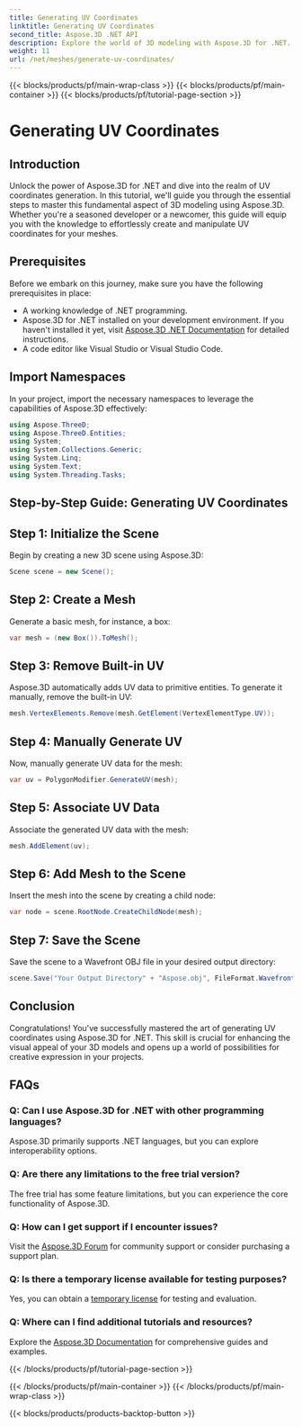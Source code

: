 ```yaml
---
title: Generating UV Coordinates
linktitle: Generating UV Coordinates
second_title: Aspose.3D .NET API
description: Explore the world of 3D modeling with Aspose.3D for .NET. Master UV coordinates generation effortlessly. Elevate your projects now!
weight: 11
url: /net/meshes/generate-uv-coordinates/
---
```


{{< blocks/products/pf/main-wrap-class >}}
{{< blocks/products/pf/main-container >}}
{{< blocks/products/pf/tutorial-page-section >}}

# Generating UV Coordinates

## Introduction
Unlock the power of Aspose.3D for .NET and dive into the realm of UV coordinates generation. In this tutorial, we'll guide you through the essential steps to master this fundamental aspect of 3D modeling using Aspose.3D. Whether you're a seasoned developer or a newcomer, this guide will equip you with the knowledge to effortlessly create and manipulate UV coordinates for your meshes.
## Prerequisites
Before we embark on this journey, make sure you have the following prerequisites in place:
- A working knowledge of .NET programming.
- Aspose.3D for .NET installed on your development environment. If you haven't installed it yet, visit [Aspose.3D .NET Documentation](https://reference.aspose.com/3d/net/) for detailed instructions.
- A code editor like Visual Studio or Visual Studio Code.
## Import Namespaces
In your project, import the necessary namespaces to leverage the capabilities of Aspose.3D effectively:
```csharp
using Aspose.ThreeD;
using Aspose.ThreeD.Entities;
using System;
using System.Collections.Generic;
using System.Linq;
using System.Text;
using System.Threading.Tasks;
```
## Step-by-Step Guide: Generating UV Coordinates
## Step 1: Initialize the Scene
Begin by creating a new 3D scene using Aspose.3D:
```csharp
Scene scene = new Scene();
```
## Step 2: Create a Mesh
Generate a basic mesh, for instance, a box:
```csharp
var mesh = (new Box()).ToMesh();
```
## Step 3: Remove Built-in UV
Aspose.3D automatically adds UV data to primitive entities. To generate it manually, remove the built-in UV:
```csharp
mesh.VertexElements.Remove(mesh.GetElement(VertexElementType.UV));
```
## Step 4: Manually Generate UV
Now, manually generate UV data for the mesh:
```csharp
var uv = PolygonModifier.GenerateUV(mesh);
```
## Step 5: Associate UV Data
Associate the generated UV data with the mesh:
```csharp
mesh.AddElement(uv);
```
## Step 6: Add Mesh to the Scene
Insert the mesh into the scene by creating a child node:
```csharp
var node = scene.RootNode.CreateChildNode(mesh);
```
## Step 7: Save the Scene
Save the scene to a Wavefront OBJ file in your desired output directory:
```csharp
scene.Save("Your Output Directory" + "Aspose.obj", FileFormat.WavefrontOBJ);
```
## Conclusion
Congratulations! You've successfully mastered the art of generating UV coordinates using Aspose.3D for .NET. This skill is crucial for enhancing the visual appeal of your 3D models and opens up a world of possibilities for creative expression in your projects.
## FAQs
### Q: Can I use Aspose.3D for .NET with other programming languages?
Aspose.3D primarily supports .NET languages, but you can explore interoperability options.
### Q: Are there any limitations to the free trial version?
The free trial has some feature limitations, but you can experience the core functionality of Aspose.3D.
### Q: How can I get support if I encounter issues?
Visit the [Aspose.3D Forum](https://forum.aspose.com/c/3d/18) for community support or consider purchasing a support plan.
### Q: Is there a temporary license available for testing purposes?
Yes, you can obtain a [temporary license](https://purchase.aspose.com/temporary-license/) for testing and evaluation.
### Q: Where can I find additional tutorials and resources?
Explore the [Aspose.3D Documentation](https://reference.aspose.com/3d/net/) for comprehensive guides and examples.

{{< /blocks/products/pf/tutorial-page-section >}}

{{< /blocks/products/pf/main-container >}}
{{< /blocks/products/pf/main-wrap-class >}}

{{< blocks/products/products-backtop-button >}}
